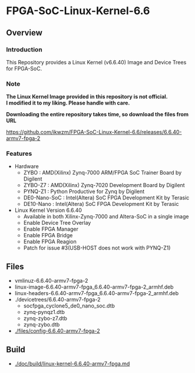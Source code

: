 FPGA-SoC-Linux-Kernel-6.6
====================================================================================

Overview
------------------------------------------------------------------------------------

### Introduction

This Repository provides a Linux Kernel (v6.6.40) Image and Device Trees for FPGA-SoC.

### Note

**The Linux Kernel Image provided in this repository is not official.**    
**I modified it to my liking. Please handle with care.**    

**Downloading the entire repository takes time, so download the files from URL**   

https://github.com/ikwzm/FPGA-SoC-Linux-Kernel-6.6/releases/6.6.40-armv7-fpga-2

### Features

* Hardware
  + ZYBO    : AMD(Xilinx) Zynq-7000 ARM/FPGA SoC Trainer Board by Digilent
  + ZYBO-Z7 : AMD(Xilinx) Zynq-7020 Development Board by Digilent
  + PYNQ-Z1 : Python Productive for Zynq by Digilent
  + DE0-Nano-SoC : Intel(Altera) SoC FPGA Development Kit by Terasic
  + DE10-Nano    : Intel(Altera) SoC FPGA Development Kit by Terasic
* Linux Kernel Version 6.6.40
  + Available in both Xilinx-Zynq-7000 and Altera-SoC in a single image
  + Enable Device Tree Overlay
  + Enable FPGA Manager
  + Enable FPGA Bridge
  + Enable FPGA Reagion
  + Patch for issue #3(USB-HOST does not work with PYNQ-Z1)

Files
------------------------------------------------------------------------------------

* vmlinuz-6.6.40-armv7-fpga-2
* linux-image-6.6.40-armv7-fpga_6.6.40-armv7-fpga-2_armhf.deb
* linux-headers-6.6.40-armv7-fpga_6.6.40-armv7-fpga-2_armhf.deb
* ./devicetrees/6.6.40-armv7-fpga-2
  + socfpga_cyclone5_de0_nano_soc.dtb
  + zynq-pynqz1.dtb
  + zynq-zybo-z7.dtb
  + zynq-zybo.dtb
* [./files/config-6.6.40-armv7-fpga-2](./files/config-6.6.40-armv7-fpga-2)

Build
------------------------------------------------------------------------------------

* [./doc/build/linux-kernel-6.6.40-armv7-fpga.md](./doc/build/linux-kernel-6.6.40-armv7-fpga.md)

